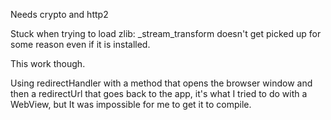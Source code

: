 Needs crypto and http2

Stuck when trying to load zlib: _stream_transform doesn't get picked up for some reason even if it is installed.

This work though.

Using redirectHandler with a method that opens the browser window and then a redirectUrl that goes back to the app, it's what I tried to do with a WebView, but It was impossible for me to get it to compile.

